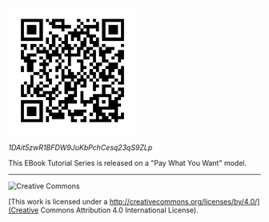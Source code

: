 ![1DAit5zwR1BFDW9JuKbPchCesq23qS9ZLp](./assets/images/1DAit5zwR1BFDW9JuKbPchCesq23qS9ZLp.png?raw=true)

*1DAit5zwR1BFDW9JuKbPchCesq23qS9ZLp*

This EBook Tutorial Series is released on a "Pay What You Want" model.

--------------------------------------------------------------------------------

![Creative Commons](http://i.creativecommons.org/l/by/4.0/88x31.png)

[This work is licensed under a http://creativecommons.org/licenses/by/4.0/](Creative Commons Attribution 4.0 International License).
